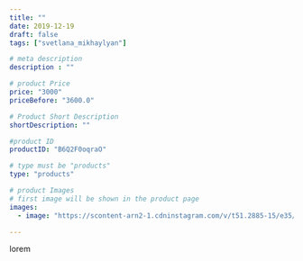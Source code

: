 ```yaml
---
title: ""
date: 2019-12-19
draft: false
tags: ["svetlana_mikhaylyan"]

# meta description
description : ""

# product Price
price: "3000"
priceBefore: "3600.0"

# Product Short Description
shortDescription: ""

#product ID
productID: "B6Q2F0oqraO"

# type must be "products"
type: "products"

# product Images
# first image will be shown in the product page
images:
  - image: "https://scontent-arn2-1.cdninstagram.com/v/t51.2885-15/e35/79805610_828006707635115_2653104397306742676_n.jpg?se=7&tp=1&_nc_ht=scontent-arn2-1.cdninstagram.com&_nc_cat=111&_nc_ohc=-UgCSGcmUSIAX_Gu01f&oh=253166596edde0d1c967460f0820b10d&oe=60755180&ig_cache_key=MjIwMjQ5ODExMjQxMDAwNzE4Mg%3D%3D.2"

---
```

lorem
